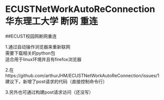 # ECUSTNetWorkAutoReConnection 华东理工大学 断网 重连
##ECUST校园网断网重连

1.通过自动操作浏览器来重新联网  
需要下载相关的python包  
适合用于linux环境并且有firefox浏览器

2.在https://github.com/arthurJHM/ECUSTNetWorkAutoReConnection/issues/1 建议下，新增了post请求的代码（直接控制命令行）  

3.另外也可通过构建post请求访问（还没写）
